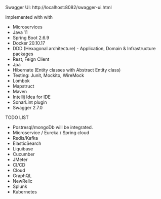 

Swagger UI: http://localhost:8082/swagger-ui.html

Implemented with with

- Microservices
- Java 11
- Spring Boot 2.6.9
- Docker 20.10.17
- DDD (Hexagonal architecture) - Application, Domain & Infrastructure packages 
- Rest, Feign Client
- Jpa
- Hibernate (Entity classes with Abstract Entity class)
- Testing: Junit, Mockito, WireMock
- Lombok
- Mapstruct
- Maven
- Intellij Idea for IDE
- SonarLint plugin
- Swagger 2.7.0

TODO LIST
- Postresql/mongoDb will be integrated. 
- Microservice / Eureka / Spring cloud
- Redis/Kafka
- ElasticSearch
- Liquibase
- Cucumber
- JMeter
- CI/CD
- Cloud 
- GraphQL
- NewRelic
- Splunk
- Kubernetes
